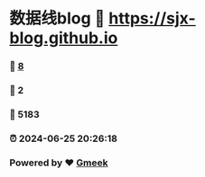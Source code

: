 # 数据线blog :link: https://sjx-blog.github.io 
### :page_facing_up: [8](https://sjx-blog.github.io/tag.html) 
### :speech_balloon: 2 
### :hibiscus: 5183 
### :alarm_clock: 2024-06-25 20:26:18 
### Powered by :heart: [Gmeek](https://github.com/Meekdai/Gmeek)
